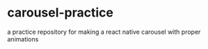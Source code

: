 # carousel-practice
a practice repository for making a react native carousel with proper animations
